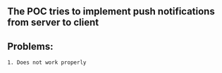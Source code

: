 ## The POC tries to implement push notifications from server to client

## Problems:

    1. Does not work properly
